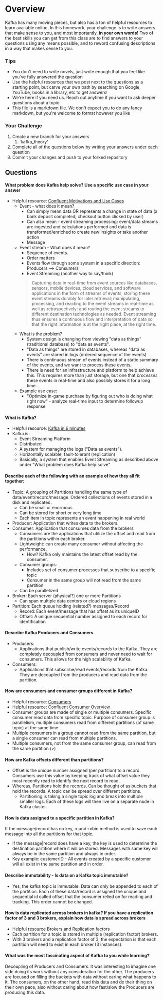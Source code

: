 # Overview

Kafka has many moving pieces, but also has a ton of helpful resources to learn available online. In this homework, your
challenge is to write answers that make sense to you, and most importantly, **in your own words!**
Two of the best skills you can get from this class are to find answers to your questions using any means possible, and to
reword confusing descriptions in a way that makes sense to you. 

### Tips
* You don't need to write novels, just write enough that you feel like you've fully answered the question
* Use the helpful resources that we post next to the questions as a starting point, but carve your own path by searching on Google, YouTube, books in a library, etc to get answers!
* We're here if you need us. Reach out anytime if you want to ask deeper questions about a topic 
* This file is a markdown file. We don't expect you to do any fancy markdown, but you're welcome to format however you like

### Your Challenge
1. Create a new branch for your answers 
   1. 'kafka_theory'
2. Complete all of the questions below by writing your answers under each question
3. Commit your changes and push to your forked repository

## Questions
#### What problem does Kafka help solve? Use a specific use case in your answer 
* Helpful resource: [Confluent Motivations and Use Cases](https://youtu.be/BsojaA1XnpM)
  * Event - what does it mean? 
    * Can simply mean data OR represents a change in state of data (a bank deposit completed, checkout button clicked by user)
    * Can also mean - event streaming processing: event/data streams are ingested and calculations performed and data is transformed/enriched to create new insights or take another action
    * Message
  * Event stream - What does it mean?
    * Sequence of events.
    * Order matters
    * Events flow through some system in a specific direction: Producers --> Consumers
    * Event Streaming (another way to say/think) 
    > Capturing data in real-time from event sources like databases, sensors, mobile devices, cloud services, and software applications in the form of streams of events, storing these event streams durably for later retrieval; manipulating, processing, and reacting to the event streams in real-time as well as retrospectively; and routing the event streams to different destination technologies as needed. Event streaming thus ensures a continuous flow and interpretation of data so that the right information is at the right place, at the right time.
  * What is the problem?
    * System design is changing from viewing "data as things" (traditional database) to "data as events". 
    * "Data as things" are stored in databases, whereas "data as events" are stored in logs (ordered sequence of the events)
    * There is continuous stream of events instead of a static summary of the events, and we want to process these events.
    * There is need for an infrastructure and platform to help achieve this. This requires more than just storage, but one that *processes* these events in real-time and also possibly stores it for a long time.
  * Example use case:
    * "Optimize in-game purchase by figuring out who is doing what right now" - analyze real-time input to determine followup response
    
#### What is Kafka?
* Helpful resource: [Kafka in 6 minutes](https://youtu.be/Ch5VhJzaoaI) 
* Kafka is:
  * Event Streaming Platform
  * Distributed
  * A system for managing the logs ("Data as events"). 
  * Horizontally scalable, fault-tolerant (replication)
  * Basically, a system that enables Event Streaming as described above under "What problem does Kafka help solve"

#### Describe each of the following with an example of how they all fit together: 
 * Topic: A grouping of Partitions handling the same type of data/event/record/message. Ordered collections of events stored in a disk and replicated.
   * Can be small or enormous
   * Can be stored for short or very long time 
   * Each item in topic represents an event happening in real world
 * Producer: Application that writes data to the brokers. 
 * Consumer: Application that consumes data from the brokers
   * Consumers are the applications that utilize the offset and read from the partitions within each broker.
   * Lightweight: can create many consumer without affecting the performance.
     * How? Kafka only maintains the latest offset read by the consumer. 
   * Consumer groups: 
     * Includes set of consumer processes that subscribe to a specific topic
     * Consumer in the same group will not read from the same partition
   * Can be parallelized 
 * Broker:  Each server (physical?) one or more Partitions
   * Can span multiple data centers or cloud regions
 * Partition: Each queue holding (related?) messages/Record
     * Record: Each event/message that has offset as its uniqueID
     * Offset: A unique sequential number assigned to each record for identification

#### Describe Kafka Producers and Consumers
* Producers: 
  * Applications that publish/write events/records to the Kafka. They are completely decoupled from consumers and never need to wait for consumers. This allows for the high scalability of Kafka.
* Consumers:
  * Applications that subscribe/read events/records from the Kafka. They are decoupled from the producers and read data from the partition.

#### How are consumers and consumer groups different in Kafka? 
* Helpful resource: [Consumers](https://youtu.be/lAdG16KaHLs)
* Helpful resource: [Confluent Consumer Overview](https://youtu.be/Z9g4jMQwog0)
* Consumer groups are made of single or multiple consumers. Specific consumer read data from specific topic. Purpose of consumer group is parallelism, multiple consumers read from different partitions (of same topic) at the same time. 
* Multiple consumers in a group cannot read from the same partition, but a single consumer can read from multiple partitions. 
* Multiple consumers, not from the same consumer group, can read from the same partition (>)

#### How are Kafka offsets different than partitions? 
* Offset is the unique number assigned (per partition) to a record. Consumers use this value by keeping track of what offset value they most recently read to identify the next record to read.
* Whereas, Partitions hold the records. Can be thought of as buckets that hold the records. A topic can be spread over different partitions.
  * Partitioning is taking a single topic log and break into multiple smaller logs. Each of these logs will then live on a separate node in Kafka cluster.
  
#### How is data assigned to a specific partition in Kafka? 
If the message/record has no key, round-robin method is used to save each message into all the partitions for that topic.
* If the message|record does have a key, the key is used to determine the destination partition where it will be stored. Messages with same key will always be in the same partition and always in order.
* Key example: customerID - All events created by a specific customer will all exist in the same partition and in order.

#### Describe immutability - Is data on a Kafka topic immutable? 
* Yes, the kafka topic is immutable. Data can only be appended to each of the partition. Each of these data/record is assigned the unique and sequential id called offset that the consumer relied on for reading and tracking. This order cannot be changed.

#### How is data replicated across brokers in kafka? If you have a replication factor of 3 and 3 brokers, explain how data is spread across brokers
* Helpful resource [Brokers and Replication factors](https://youtu.be/ZOU7PJWZU9w)
* Each partition for a topic is stored in multiple (replication factor) brokers. 
* With 3 brokers and a replication factor of 3, the expectation is that each partition will need to exist in each broker (3 instances).

#### What was the most fascinating aspect of Kafka to you while learning? 
Decoupling of Producers and Consumers. It was interesting to imagine one side doing its work without any consideration for the other. The producers are focused on filling the buckets with data without caring what happens to it. The consumers, on the other hand, read this data and do their thing on their own pace, also without caring about how fast/slow the Producers are producing this data. 
